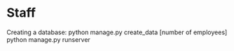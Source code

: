 # Staff
Creating a database: python manage.py create_data [number of employees]
python manage.py runserver
